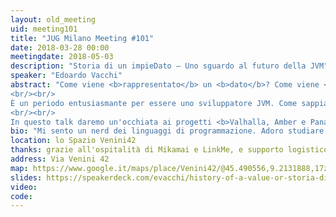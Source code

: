 ```yaml
---
layout: old_meeting
uid: meeting101
title: "JUG Milano Meeting #101"
date: 2018-03-28 00:00
meetingdate: 2018-05-03
description: "Storia di un impieDato – Uno sguardo al futuro della JVM"
speaker: "Edoardo Vacchi"
abstract: "Come viene <b>rappresentato</b> un <b>dato</b>? Come viene <b>definito</b>? E perché dovremmo curarcene?
<br/><br/>
È un periodo entusiasmante per essere uno sviluppatore JVM. Come sappiamo, la JDK viene ora aggiornata con una maggiore frequenza. Le novità all'orizzonte sembrano numerose: quali possiamo aspettarci per l'immediato futuro? Naturalmente la risposta è alla portata di tutti: in fondo lo sviluppo della JDK è aperto, giusto? E tuttavia, trovare la strada nella giungla delle <b>JDK Enhancement Proposal</b> (JEP) può richiedere un cammino tortuoso. Perché non intraprendere questo viaggio insieme?
<br/><br/>
In questo talk daremo un'occhiata ai progetti <b>Valhalla, Amber e Panama</b>. Discuteremo value types, data classes, pattern matching e interoperabilità con il codice nativo."
bio: "Mi sento un nerd dei linguaggi di programmazione. Adoro studiare i più strani. In effetti, durante il dottorato in UniMi la mia area di ricerca era proprio lo sviluppo e l'implementazione di linguaggi. Entrato nel dipartimento di R&D di UniCredit, ho lavorato sull'implementazione di una piattaforma di elaborazione dati in streaming, oltre a sperimentare con linguaggi per computazioni parallele e distribuite. Oggi sono membro del team di Drools e jBPM in Red Hat."
location: lo Spazio Venini42
thanks: grazie all'ospitalità di Mikamai e LinkMe, e supporto logistico di Credimi
address: Via Venini 42
map: https://www.google.it/maps/place/Venini42/@45.490556,9.2131888,17z/data=!3m1!4b1!4m5!3m4!1s0x4786c6de20e6362f:0xc95afb6f555f4ed6!8m2!3d45.490556!4d9.2153775
slides: https://speakerdeck.com/evacchi/history-of-a-value-or-storia-di-un-impiedato
video: 
code: 
---
```

